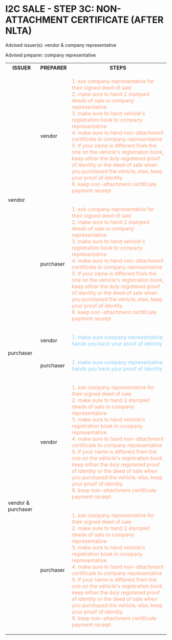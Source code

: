 # I2C SALE - STEP 3C: NON-ATTACHMENT CERTIFICATE (AFTER NLTA)

Advised issuer(s): vendor & company representative

Advised preparer: company representative

<table>
  <tr>
    <th>ISSUER</th>
    <th>PREPARER</th>
    <th>STEPS</th>
  </tr>

  <tr>
    <!-- ISSUER: vendor -->
    <!-- PREPARER: vendor -->
    <td rowspan="2">vendor</td>
    <td>vendor</td>
    <td style="color: lightsalmon;">
      <ol style="padding: 0; list-style-position: inside;">
        <li>ask company representative for their signed deed of sale</li>
        <li>make sure to hand 2 stamped deeds of sale to company representative</li>
        <li>make sure to hand vehicle's registration book to company representative</li>
        <li>make sure to hand non-attachment certificate to company representative</li>
        <li>if your name is different from the one on the vehicle's registration book, keep either the duly registered proof of identity or the deed of sale when you purchased the vehicle, else, keep your proof of identity</li>
        <li>keep non-attachment certificate payment receipt</li>
      </ol>
    </td>
  </tr>
  <tr>
    <!-- ISSUER: vendor -->
    <!-- PREPARER: purchaser -->
    <td>purchaser</td>
    <td style="color: lightsalmon;">
      <ol style="padding: 0; list-style-position: inside;">
        <li>ask company representative for their signed deed of sale</li>
        <li>make sure to hand 2 stamped deeds of sale to company representative</li>
        <li>make sure to hand vehicle's registration book to company representative</li>
        <li>make sure to hand non-attachment certificate to company representative</li>
        <li>if your name is different from the one on the vehicle's registration book, keep either the duly registered proof of identity or the deed of sale when you purchased the vehicle, else, keep your proof of identity</li>
        <li>keep non-attachment certificate payment receipt</li>
      </ol>
    </td>
  </tr>

  <tr>
    <!-- ISSUER: purchaser -->
    <!-- PREPARER: vendor -->
    <td rowspan="2">purchaser</td>
    <td>vendor</td>
    <td style="color: lightskyblue;">
      <ol style="padding: 0; list-style-position: inside;">
        <li>make sure company representative hands you back your proof of identity</li>
      </ol>
    </td>
  </tr>
  <tr>
    <!-- ISSUER: purchaser -->
    <!-- PREPARER: purchaser -->
    <td>purchaser</td>
    <td style="color: lightskyblue;">
      <ol style="padding: 0; list-style-position: inside;">
        <li>make sure company representative hands you back your proof of identity</li>
      </ol>
    </td>
  </tr>

  <tr>
    <!-- ISSUER: vendor & purchaser -->
    <!-- PREPARER: vendor -->
    <td rowspan="2">vendor & purchaser</td>
    <td>vendor</td>
    <td style="color: lightsalmon;">
      <ol style="padding: 0; list-style-position: inside;">
        <li>ask company representative for their signed deed of sale</li>
        <li>make sure to hand 2 stamped deeds of sale to company representative</li>
        <li>make sure to hand vehicle's registration book to company representative</li>
        <li>make sure to hand non-attachment certificate to company representative</li>
        <li>if your name is different from the one on the vehicle's registration book, keep either the duly registered proof of identity or the deed of sale when you purchased the vehicle, else, keep your proof of identity</li>
        <li>keep non-attachment certificate payment receipt</li>
      </ol>
    </td>
  </tr>
  <tr>
    <!-- ISSUER: vendor & purchaser -->
    <!-- PREPARER: purchaser -->
    <td>purchaser</td>
    <td style="color: lightsalmon;">
      <ol style="padding: 0; list-style-position: inside;">
        <li>ask company representative for their signed deed of sale</li>
        <li>make sure to hand 2 stamped deeds of sale to company representative</li>
        <li>make sure to hand vehicle's registration book to company representative</li>
        <li>make sure to hand non-attachment certificate to company representative</li>
        <li>if your name is different from the one on the vehicle's registration book, keep either the duly registered proof of identity or the deed of sale when you purchased the vehicle, else, keep your proof of identity</li>
        <li>keep non-attachment certificate payment receipt</li>
      </ol>
    </td>
  </tr>
</table>
